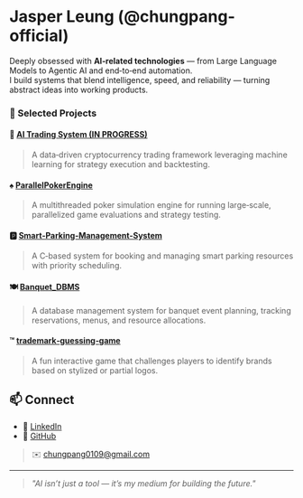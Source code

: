 # Jasper Leung (@chungpang-official)

Deeply obsessed with **AI‑related technologies** — from Large Language Models to Agentic AI and end‑to‑end automation.  
I build systems that blend intelligence, speed, and reliability — turning abstract ideas into working products.

### 🚀 Selected Projects
#### 🤖 [AI Trading System (IN PROGRESS)](https://github.com/chungpang-official/ai-trading-system)
> A data‑driven cryptocurrency trading framework leveraging machine learning for strategy execution and backtesting.

#### ♠️ [ParallelPokerEngine](https://github.com/chungpang-official/ParallelPokerEngine)
> A multithreaded poker simulation engine for running large‑scale, parallelized game evaluations and strategy testing.

#### 🅿️ [Smart‑Parking‑Management‑System](https://github.com/chungpang-official/Smart-Parking-Management-System)
> A C‑based system for booking and managing smart parking resources with priority scheduling.

#### 🍽 [Banquet_DBMS](https://github.com/chungpang-official/Banquet_DBMS)
> A database management system for banquet event planning, tracking reservations, menus, and resource allocations.

#### ™️ [trademark‑guessing‑game](https://github.com/chungpang-official/trademark-guessing-game)
> A fun interactive game that challenges players to identify brands based on stylized or partial logos.

## 📫 Connect
- 💼 [LinkedIn](https://www.linkedin.com/in/jasper-leung-axce3d2y/)
- 🐙 [GitHub](https://github.com/chungpang-official)
> ✉️ chungpang0109@gmail.com

---

> *"AI isn’t just a tool — it’s my medium for building the future."*
